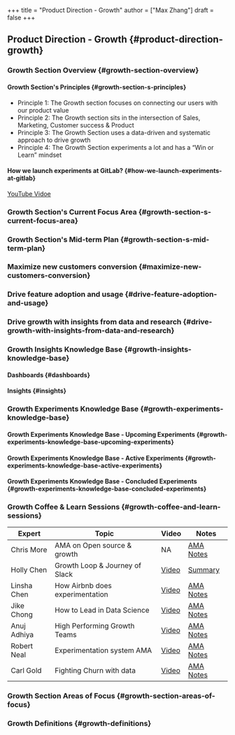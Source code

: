 +++
title = "Product Direction - Growth"
author = ["Max Zhang"]
draft = false
+++

## Product Direction - Growth {#product-direction-growth}


### Growth Section Overview {#growth-section-overview}


#### Growth Section's Principles {#growth-section-s-principles}

-   Principle 1: The Growth section focuses on connecting our users with our product value
-   Principle 2: The Growth section sits in the intersection of Sales, Marketing, Customer success & Product
-   Principle 3: The Growth Section uses a data-driven and systematic approach to drive growth
-   Principle 4: The Growth Section experiments a lot and has a “Win or Learn” mindset


#### How we launch experiments at GitLab? {#how-we-launch-experiments-at-gitlab}

[YouTube Vidoe](https://www.youtube.com/watch?v=rEHxAfxr9eU&feature=emb%5Fimp%5Fwoyt)


### Growth Section's Current Focus Area {#growth-section-s-current-focus-area}


### Growth Section's Mid-term Plan {#growth-section-s-mid-term-plan}


### Maximize new customers conversion {#maximize-new-customers-conversion}


### Drive feature adoption and usage {#drive-feature-adoption-and-usage}


### Drive growth with insights from data and research {#drive-growth-with-insights-from-data-and-research}


### Growth Insights Knowledge Base {#growth-insights-knowledge-base}


#### Dashboards {#dashboards}


#### Insights {#insights}


### Growth Experiments Knowledge Base {#growth-experiments-knowledge-base}


#### Growth Experiments Knowledge Base - Upcoming Experiments {#growth-experiments-knowledge-base-upcoming-experiments}


#### Growth Experiments Knowledge Base - Active Experiments {#growth-experiments-knowledge-base-active-experiments}


#### Growth Experiments Knowledge Base - Concluded Experiments {#growth-experiments-knowledge-base-concluded-experiments}


### Growth Coffee & Learn Sessions {#growth-coffee-and-learn-sessions}

| Expert      | Topic                           | Video                                                                                            | Notes                                                                                                             |
|-------------|---------------------------------|--------------------------------------------------------------------------------------------------|-------------------------------------------------------------------------------------------------------------------|
| Chris More  | AMA on Open source & growth     | NA                                                                                               | [AMA Notes](https://docs.google.com/document/d/1qhLH8D8vwRGe%5FPTOhhJwjuWsqPLF4pF1uuS5bK%5Ft1E4/edit?usp=sharing) |
| Holly Chen  | Growth Loop & Journey of Slack  | [Video](https://www.youtube.com/watch?v=CFwKMUJv1Xo&list=PL05JrBw4t0Kr%5F-AowJmbhGk9yj%5FzIZySf) | [Summary](https://docs.google.com/document/d/12LK9MqPl-PbabJkGwhxS2Uv-gjlOHNZOAX5DUqgvXq8)                        |
| Linsha Chen | How Airbnb does experimentation | [Video](https://youtu.be/RaS62OLHDVY)                                                            | [AMA Notes](https://docs.google.com/document/d/1-EV8PfMPqAEj344sqY2OkFbeg4JC204jFmK%5F7it9N44)                    |
| Jike Chong  | How to Lead in Data Science     | [Video](https://youtu.be/4kI8ICt8ylk)                                                            | [AMA Notes](https://docs.google.com/document/d/1t7PjAGjEqMQn0bFPUYEKJrwH6sb85VxKi5rd0kuzKUA)                      |
| Anuj Adhiya | High Performing Growth Teams    | [Video](https://youtu.be/a3VIrCSq%5Fk8)                                                          | [AMA Notes](https://docs.google.com/document/d/1cu%5FNZ%5FkAv72uT6ffHbUSm71h1QTQDYpoFT40lAETerM)                  |
| Robert Neal | Experimentation system AMA      | [Video](https://youtu.be/eV7hjA74%5FgQ)                                                          | [AMA Notes](https://docs.google.com/document/d/1kjWvFeVmpvsRIPuEtfTBNpiINUMlE10MLB4kkQIQ9yE)                      |
| Carl Gold   | Fighting Churn with data        | [Video](https://youtu.be/Ntbrp0Crbtk)                                                            | [AMA Notes](https://docs.google.com/document/d/1k2oMsxO6bI6dnFIpvsz8YJp5cQEcrnsFj3pGpIEJxEA)                      |


### Growth Section Areas of Focus {#growth-section-areas-of-focus}


### Growth Definitions {#growth-definitions}